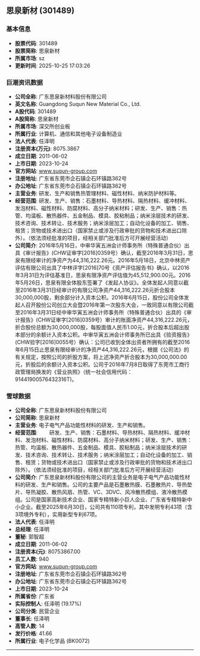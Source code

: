 ## 思泉新材 (301489)

### 基本信息

- **股票代码**: 301489
- **股票简称**: 思泉新材
- **所属市场**: sz
- **更新时间**: 2025-10-25 17:03:26

### 巨潮资讯数据

- **公司全称**: 广东思泉新材料股份有限公司
- **英文名称**: Guangdong Suqun New Material Co., Ltd.
- **A股代码**: 301489
- **A股简称**: 思泉新材
- **所属市场**: 深交所创业板
- **所属行业**: 计算机、通信和其他电子设备制造业
- **法人代表**: 任泽明
- **注册资本(万元)**: 8075.3867
- **成立日期**: 2011-06-02
- **上市日期**: 2023-10-24
- **官方网站**: www.suqun-group.com
- **注册地址**: 广东省东莞市企石镇企石环镇路362号
- **办公地址**: 广东省东莞市企石镇企石环镇路362号
- **主营业务**: 研发、生产和销售热管理材料、磁性材料、纳米防护材料等。
- **经营范围**: 研发、生产、销售：石墨材料、导热材料、隔热材料、缓冲材料、发泡材料、磁性材料、防腐材料、高分子纳米材料；研发、生产、销售：热管、均温板、散热器件、五金制品、模具、胶粘制品；纳米涂层技术的研发、技术咨询、技术转让、技术服务；纳米涂层加工；自动化设备的加工、销售、租赁；货物或技术进出口（国家禁止或涉及行政审批的货物和技术进出口除外）。（依法须经批准的项目，经相关部门批准后方可开展经营活动）
- **公司简介**: 2016年5月16日，中审华寅五洲会计师事务所（特殊普通合伙）出具《审计报告》(CHW证审字[2016]0359号）确认，截至2016年3月31日，思泉有限经审计的净资产为44,316,222.26元。2016年5月18日，北京中林资产评估有限公司出具了中林评字[2016]70号《资产评估报告书》确认，以2016年3月31日为评估基准日，思泉有限净资产评估值为45,512,900.00元。2016年5月26日，思泉有限全体股东签署了《发起人协议》。全体发起人同意以截至2016年3月31日经审计的有限公司净资产44,316,222.26元折合股本30,000,000股，剩余部分计入资本公积。2016年6月15日，股份公司全体发起人召开股份公司创立大会暨2016年第一次股东大会，一致同意以有限公司截至2016年3月31日经中审华寅五洲会计师事务所（特殊普通合伙）出具的《审计报告》(CHW证审字[2016]0359号）审计的账面净资产44,316,222.26元，折合股份总额为30,000,000股，每股面值人民币1.00元，折合股本后超出股本部分的余额计入资本公积。中审华寅五洲会计师事务所已出具《验资报告》(CHW验字[2016]0055号）确认：公司已收到全体出资者所拥有的截至2016年6月15日止思泉有限经审计的净资产44,316,222.26元，根据《公司法》的有关规定，按照公司的折股方案，将上述净资产折合股本为30,000,000.00元，折股后的余额计入资本公积。公司于2016年7月8日取得了东莞市工商行政管理局换发的《营业执照》（统一社会信用代码：91441900576432316T)。

### 雪球数据

- **公司全称**: 广东思泉新材料股份有限公司
- **公司简称**: 思泉新材
- **主营业务**: 电子电气产品功能性材料的研发、生产和销售。
- **经营范围**: 　　研发、生产、销售：石墨材料、导热材料、隔热材料、缓冲材料、发泡材料、磁性材料、防腐材料、高分子纳米材料；研发、生产、销售：热管、均温板、散热器件、五金制品、模具、胶粘制品；纳米涂层技术的研发、技术咨询、技术转让、技术服务；纳米涂层加工；自动化设备的加工、销售、租赁；货物或技术进出口（国家禁止或涉及行政审批的货物和技术进出口除外）。（依法须经批准的项目，经相关部门批准后方可开展经营活动）
- **公司简介**: 广东思泉新材料股份有限公司的主营业务是电子电气产品功能性材料的研发、生产和销售。公司的主要产品是石墨散热膜、石墨散热片、导热垫片、导热凝胶、散热风扇、热管、VC、3DVC、风冷散热模组、液冷散热模组。公司是国家高新技术企业、国家专精特新小巨人企业、广东省专精特新中小企业。截至2025年6月30日，公司共有110项专利，其中发明专利43项（含3项境外专利），实用新型专利67项。
- **法人代表**: 任泽明
- **总经理**: 任泽明
- **董秘**: 郭智超
- **成立日期**: 2011-06-02
- **注册资本(元)**: 80753867.00
- **员工人数**: 940
- **官方网站**: www.suqun-group.com
- **注册地址**: 广东省东莞市企石镇企石环镇路362号
- **办公地址**: 广东省东莞市企石镇企石环镇路362号
- **上市日期**: 2023-10-24
- **所属省份**: 广东省
- **实际控制人**: 任泽明 (19.17%)
- **公司分类**: 民营企业
- **董事长**: 任泽明
- **高管人数**: 14
- **发行价格**: 41.66
- **所属行业**: 电子化学品 (BK0072)

---